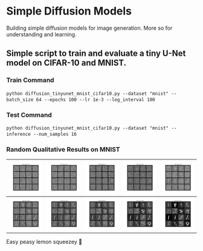 # Simple Diffusion Models
Building simple diffusion models for image generation. More so for understanding and learning.

## Simple script to train and evaluate a tiny U-Net model on CIFAR-10 and MNIST.

### Train Command
```
python diffusion_tinyunet_mnist_cifar10.py --dataset "mnist" --batch_size 64 --epochs 100 --lr 1e-3 --log_interval 100
```

### Test Command
```
python diffusion_tinyunet_mnist_cifar10.py --dataset "mnist" --inference --num_samples 16
```

### Random Qualitative Results on MNIST

| ![](samples/mnist_step_1.png) | ![](samples/mnist_step_2.png) | ![](samples/mnist_step_3.png) | ![](samples/mnist_step_4.png) | ![](samples/mnist_step_5.png) |
|-------------------------------|-------------------------------|-------------------------------|-------------------------------|-------------------------------|
| ![](samples/mnist_step_6.png) | ![](samples/mnist_step_7.png) | ![](samples/mnist_step_8.png) | ![](samples/mnist_step_9.png) | ![](samples/mnist_step_10.png) |


Easy peasy lemon squeezey &#x1F34B;

